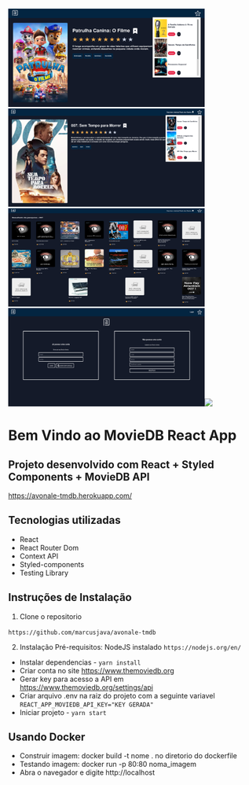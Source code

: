 <img src="src/assets/dropdown.png" width=400 height=200/><img src="src/assets/detail.png" width=400 height=200/><img src="src/assets/search.png" width=400 height=200/><img src="src/assets/signin.png" width=400 height=200/><img src="src/assets/home.png" height=500/>

# Bem Vindo ao MovieDB React App

## Projeto desenvolvido com React + Styled Components + MovieDB API

https://avonale-tmdb.herokuapp.com/

## Tecnologias utilizadas

- React
- React Router Dom
- Context API
- Styled-components
- Testing Library

## Instruções de Instalação

1. Clone o repositorio

`https://github.com/marcusjava/avonale-tmdb`

2. Instalação
   Pré-requisitos: NodeJS instalado `https://nodejs.org/en/`

- Instalar dependencias - `yarn install`
- Criar conta no site https://www.themoviedb.org
- Gerar key para acesso a API em https://www.themoviedb.org/settings/api
- Criar arquivo .env na raiz do projeto com a seguinte variavel `REACT_APP_MOVIEDB_API_KEY="KEY GERADA"`
- Iniciar projeto - `yarn start`

## Usando Docker

- Construir imagem: docker build -t nome . no diretorio do dockerfile
- Testando imagem: docker run -p 80:80 noma_imagem
- Abra o navegador e digite http://localhost
